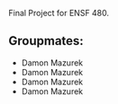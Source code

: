 Final Project for ENSF 480.

## Groupmates:

- Damon Mazurek
- Damon Mazurek
- Damon Mazurek
- Damon Mazurek

